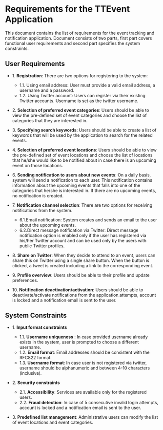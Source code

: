 # Requirements for the TTEvent Application

This document contains the list of requirements for the event tracking and notification application.
Document consists of two parts, first part covers functional user requirements and second part specifies the system constraints.

## **User Requirements**
* 1\. **Registration**: There are two options for registering to the system:
    * 1.1\. Using email address: User must provide a valid email address, a username and a password. 
    * 1.2\. Using Twitter account: Users can register via their existing Twitter accounts. Username is set as the twitter username.  

* 2\. **Selection of preferred event categories**: Users should be able to view the pre-defined set of event categories and choose the list of categories that they are interested in.

* 3\. **Specifying search keywords**: Users should be able to create a list of keywords that will be used by the application to search for the related events.

* 4\. **Selection of preferred event locations**: Users should be able to view the pre-defined set of event locations and choose the list of locations that he/she would like to be notified about in case there is an upcoming event on those locations.

* 6\. **Sending notification to users about new events**: On a daily basis, system will send a notification to each user. This notification contains information about the upcoming events that falls into one of the categories that he/she is interested in. If there are no upcoming events, no notification is created.

* 7\. **Notification channel selection**: There are two options for receiving notifications from the system. 
    * 6.1\.Email notification: System creates and sends an email to the user about the upcoming events.
    * 6.2\.Direct message notification via Twitter: Direct message notification option is enabled only if the user has registered via his/her Twitter account and can be used only by the users with public Twitter profiles. 

* 8\. **Share on Twitter**: When they decide to attend to an event, users can share this on Twitter using a single share button. When the button is clicked, a tweet is created including a link to the corresponding event.

* 9\. **Profile overview**: Users should be able to their profile and update preferences.

* 10\. **Notification deactivation/activation**: Users should be able to deactivate/activate notifications from the application.attempts, account is locked and a notification email is sent to the user.     
     
## **System Constraints**
* 1\. **Input format constraints**
     * 1.1\. **Username uniqueness** : In case provided username already exists in the system, user is prompted to choose a different username.
     * 1.2\. **Email format**: Email addresses should be consistent with the RFC822 format.
     * 1.3\. **Username format**: In case user is not registered via twitter, username should be alphanumeric and between 4-10 characters (inclusive).
        
* 2\. **Security constraints**
     * 2.1\. **Accessibility**: Services are available only for the registered users.
     * 2.2\. **Fraud detection**: In case of 5 consecutive invalid login attempts, account is locked and a notification email is sent to the user.  
     
* 3\. **Predefined list management**: Administrative users can modify the list of event locations and event categories.